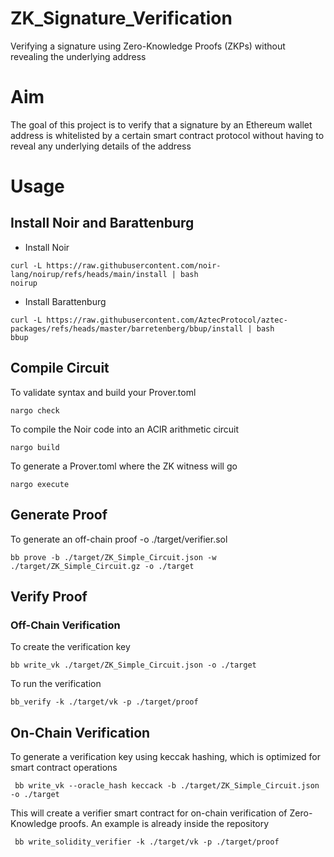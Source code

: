 # ZK_Signature_Verification
Verifying a signature using Zero-Knowledge Proofs (ZKPs) without revealing the underlying address 


# Aim 

The goal of this project is to verify that a signature by an Ethereum wallet address is whitelisted by a certain smart contract protocol without having to reveal any underlying details of the address

# Usage 

## Install Noir and Barattenburg 

- Install Noir 
```shell 
curl -L https://raw.githubusercontent.com/noir-lang/noirup/refs/heads/main/install | bash
noirup
```
- Install Barattenburg

```shell
curl -L https://raw.githubusercontent.com/AztecProtocol/aztec-packages/refs/heads/master/barretenberg/bbup/install | bash
bbup

```

## Compile Circuit 

To validate syntax and build your Prover.toml 
```shell
nargo check
```
To compile the Noir code into an ACIR arithmetic circuit 

```shell
nargo build
```
To generate a Prover.toml where the ZK witness will go 

```shell
nargo execute
```


## Generate Proof 

To generate an off-chain proof -o ./target/verifier.sol 


 ```shell
bb prove -b ./target/ZK_Simple_Circuit.json -w ./target/ZK_Simple_Circuit.gz -o ./target
```

## Verify Proof 

### Off-Chain Verification

To create the verification key

```shell
bb write_vk ./target/ZK_Simple_Circuit.json -o ./target
```
To run the verification  

 ```shell
 bb_verify -k ./target/vk -p ./target/proof 
```

## On-Chain Verification
 
 To generate a verification key using keccak hashing, which is optimized for smart contract operations
```shell
 bb write_vk --oracle_hash keccack -b ./target/ZK_Simple_Circuit.json -o ./target
```
  This will create a verifier smart contract for on-chain verification of Zero-Knowledge proofs. An example is already inside the repository 
 
 ```shell
  bb write_solidity_verifier -k ./target/vk -p ./target/proof
```



